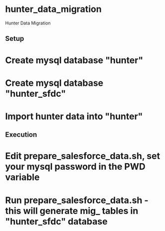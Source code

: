 # hunter_data_migration
Hunter Data Migration

## Setup
# Create mysql database "hunter"
# Create mysql database "hunter_sfdc"
# Import hunter data into "hunter"

## Execution
# Edit prepare_salesforce_data.sh, set your mysql password in the PWD variable
# Run prepare_salesforce_data.sh - this will generate mig_ tables in "hunter_sfdc" database
